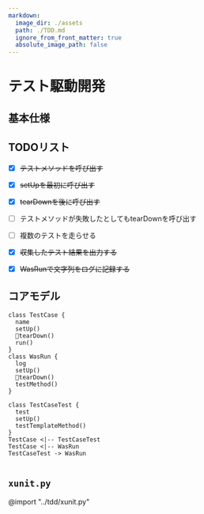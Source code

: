 ```yaml
---
markdown:
  image_dir: ./assets
  path: ./TDD.md
  ignore_from_front_matter: true
  absolute_image_path: false
---
```


# テスト駆動開発

## 基本仕様

## TODOリスト

+ [x] ~~テストメソッドを呼び出す~~
+ [x] ~~setUpを最初に呼び出す~~
+ [x] ~~tearDownを後に呼び出す~~
+ [ ] テストメソッドが失敗したとしてもtearDownを呼び出す
+ [ ] 複数のテストを走らせる
+ [x] ~~収集したテスト結果を出力する~~
+ [x] ~~WasRunで文字列をログに記録する~~


## コアモデル
```puml
class TestCase {
  name
  setUp()
  tearDown()
  run()
}
class WasRun {
  log
  setUp()  
  tearDown()
  testMethod()
}

class TestCaseTest {  
  test
  setUp()
  testTemplateMethod()
}
TestCase <|-- TestCaseTest
TestCase <|-- WasRun
TestCaseTest -> WasRun


```

## `xunit.py`
@import "../tdd/xunit.py"
